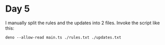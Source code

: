 # Day 5

I manually split the rules and the updates into 2 files. Invoke the script like
this:

```
deno --allow-read main.ts ./rules.txt ./updates.txt
```
